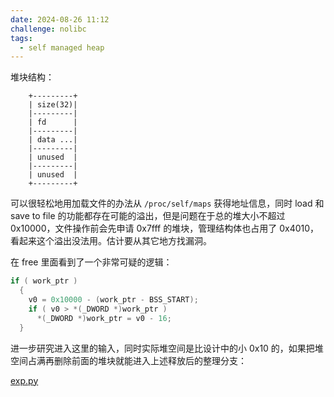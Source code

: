 ```yaml
---
date: 2024-08-26 11:12
challenge: nolibc
tags:
  - self managed heap
---
```


堆块结构：

```
    +---------+
    | size(32)|
    |---------|
    | fd      |
    |---------|
    | data ...|
    |---------|
    | unused  |
    |---------|
    | unused  |
    +---------+
```

可以很轻松地用加载文件的办法从 `/proc/self/maps` 获得地址信息，同时 load 和 save to file 的功能都存在可能的溢出，但是问题在于总的堆大小不超过 0x10000，文件操作前会先申请 0x7fff 的堆块，管理结构体也占用了 0x4010，看起来这个溢出没法用。估计要从其它地方找漏洞。

在 free 里面看到了一个非常可疑的逻辑：

```c
if ( work_ptr )
  {
    v0 = 0x10000 - (work_ptr - BSS_START);
    if ( v0 > *(_DWORD *)work_ptr )
      *(_DWORD *)work_ptr = v0 - 16;
  }
```

进一步研究进入这里的输入，同时实际堆空间是比设计中的小 0x10 的，如果把堆空间占满再删除前面的堆块就能进入上述释放后的整理分支：

[exp.py](exp.py)
